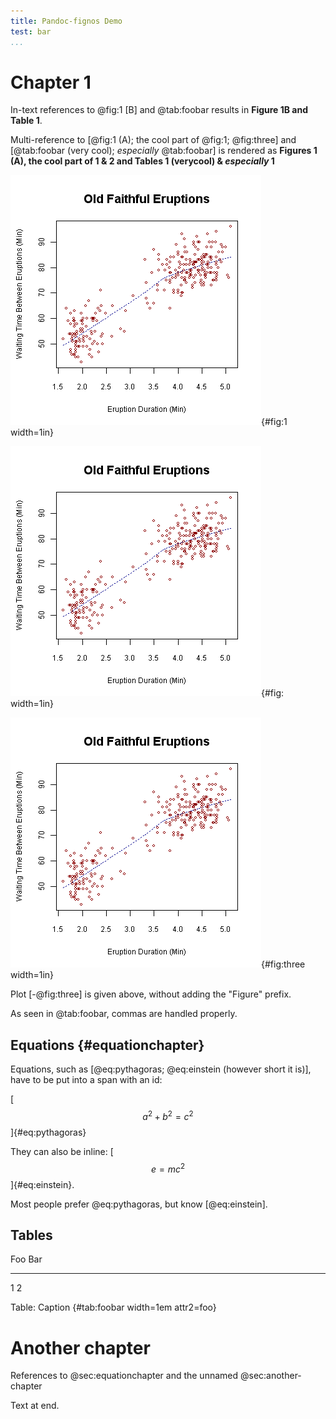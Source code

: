 ```yaml
---
title: Pandoc-fignos Demo
test: bar
...
```


# Chapter 1

In-text references to @fig:1 [B] and @tab:foobar results in
**Figure 1B and Table 1**.

Multi-reference to [@fig:1 (A); the cool part of @fig:1; @fig:three]
and [@tab:foobar (very cool); *especially* @tab:foobar] is rendered as
**Figures 1 (A), the cool part of 1 & 2 and Tables 1 (verycool) & *especially* 1**

![The number one.](img/fig-1.png){#fig:1 width=1in}

![The unlabeled number two.](img/fig-1.png){#fig: width=1in}

![The number three.](img/fig-1.png){#fig:three width=1in}

Plot [-@fig:three] is given above, without adding the "Figure" prefix.

As seen in @tab:foobar, commas are handled properly.

## Equations {#equationchapter}

Equations, such as [@eq:pythagoras; @eq:einstein (however short it is)], have to be put into a span with an id:

[$$a^2 + b^2 = c^2$$]{#eq:pythagoras}

They can also be inline: [$$e=mc^2$$]{#eq:einstein}.

Most people prefer @eq:pythagoras, but know [@eq:einstein].

## Tables

Foo Bar
--- ---
1   2

Table: Caption {#tab:foobar width=1em attr2=foo}

# Another chapter

References to @sec:equationchapter and the unnamed @sec:another-chapter

Text at end.

